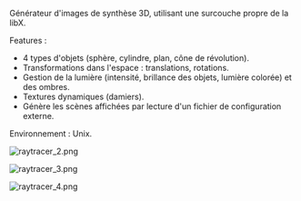Générateur d'images de synthèse 3D, utilisant une surcouche propre de la libX.

Features : 

- 4 types d'objets (sphère, cylindre, plan, cône de révolution).
- Transformations dans l'espace : translations, rotations.
- Gestion de la lumière (intensité, brillance des objets, lumière colorée) et des ombres.
- Textures dynamiques (damiers).
- Génère les scènes affichées par lecture d'un fichier de configuration externe.

Environnement : Unix.

![raytracer_2.png](https://bitbucket.org/repo/n7z7k8/images/1092306049-raytracer_2.png)

![raytracer_3.png](https://bitbucket.org/repo/n7z7k8/images/3671466823-raytracer_3.png)

![raytracer_4.png](https://bitbucket.org/repo/n7z7k8/images/3876867675-raytracer_4.png)